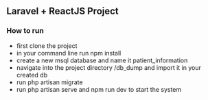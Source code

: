## Laravel + ReactJS Project

### How to run
- first clone the project
- in your command line run npm install
- create a new msql database and name it patient_information
- navigate into the project directory /db_dump and import it in your created db
- run php artisan migrate 
- run php artisan serve and npm run dev to start the system

